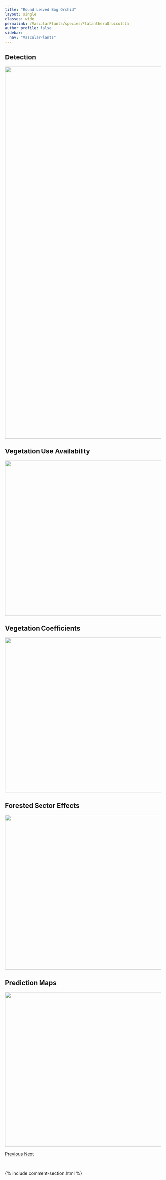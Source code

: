 ```yaml
---
title: "Round Leaved Bog Orchid"
layout: single
classes: wide
permalink: /VascularPlants/species/PlatantheraOrbiculata
author_profile: false
sidebar:
  nav: "VascularPlants"
---
```


<h2>Detection</h2>

<a href="https://drive.google.com/uc?export=view&id=1FoD2dxLNB_G9dCt3vFrQvmFzlabzFHR7">
<img src="https://drive.google.com/uc?export=view&id=1FoD2dxLNB_G9dCt3vFrQvmFzlabzFHR7" height = "1200" width = "800">
</a>


<h2>Vegetation Use Availability</h2>

<a href="https://drive.google.com/uc?export=view&id=17z3MDuSBtGoM8AOfOxJrBr-vlehV31O4">
<img src="https://drive.google.com/uc?export=view&id=17z3MDuSBtGoM8AOfOxJrBr-vlehV31O4" height = "500" width = "1000">
</a>


<h2>Vegetation Coefficients</h2>

<a href="https://drive.google.com/uc?export=view&id=1DxjrHJRmgMh-D2yXA5NCMbkFJUVONYnq">
<img src="https://drive.google.com/uc?export=view&id=1DxjrHJRmgMh-D2yXA5NCMbkFJUVONYnq" height = "500" width = "1000">
</a>


<h2>Forested Sector Effects</h2>

<a href="https://drive.google.com/uc?export=view&id=1d9-1g-hdicvlYBHUoWeSeKXoKr2zUsks">
<img src="https://drive.google.com/uc?export=view&id=1d9-1g-hdicvlYBHUoWeSeKXoKr2zUsks" height = "500" width = "1000">
</a>


<h2>Prediction Maps</h2>

<a href="https://drive.google.com/uc?export=view&id=12HRoOMyOHRckXYoV8e-EWAGyxQFPCWi0">
<img src="https://drive.google.com/uc?export=view&id=12HRoOMyOHRckXYoV8e-EWAGyxQFPCWi0" height = "500" width = "1000">
</a>


<a href="/DevelopmentWebsite/VascularPlants/species/PlatantheraObtusata" class="pagination--pager" title="Blunt Leaved Bog Orchid">Previous</a> <a href="/DevelopmentWebsite/VascularPlants/species/Poa" class="pagination--pager" title="Poa">Next</a>

<p>&nbsp;</p>

{% include comment-section.html %}
